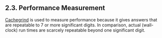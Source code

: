 ## 2\.3\. Performance Measurement



[Cachegrind](http://valgrind.org/docs/manual/cg-manual.html) is used to
measure performance because it gives answers that are repeatable to 
7 or more significant digits. In comparison, actual (wall\-clock)
run times are scarcely repeatable beyond one significant digit.





